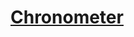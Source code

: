 [Chronometer](https://plus.google.com/+YingYin/posts/DJm4mcUZyS3?pid=6090191433786061538&oid=108412339293912106370)
===============

